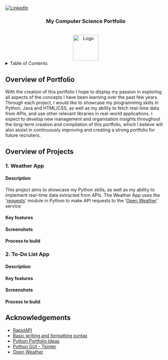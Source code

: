 <!-- Buttons -->
[![LinkedIn][linkedin-shield]][linkedin-url]

<!-- Title -->
<h3 align="center">My Computer Science Portfolio</h3>
<br/>

<!-- Portfolio Logo -->
<div align="center">
  <a href="#My-Computer-Science-Portfolio">
    <img src="" alt="Logo" width="80" height="80">
  </a>
</div>

<!-- Table of Contents -->
<details>
  <summary>Table of Contents</summary>
  <ol>
    <li>
      <a href="#Overview-of-Portfolio">Overview of Portfolio</a>
    </li>
    <li>
      <a href="#Overview-of-Projects">Overview of Projects</a>
      <ul>
        <li><a href="#Weather-App">Weather App</a></li>
        <li><a href="#To-Do-List-App">To-Do List App</a></li>
      </ul>
    </li>
    <li><a href="#Acknowledgements">Acknowledgements</a></li>
  </ol>
</details>

## Overview of Portfolio
With the creation of this portfolio I hope to display my passion in exploring all aspects of the concepts I have been learning over the past few years. Through each project, I would like to showcase my programming skills in Python, Java and HTML/CSS, as well as my ability to fetch real-time data from APIs, and use other relevant libraries in real-world applications.
I expect to develop new management and organisation insights throughout the long-term creation and compilation of this portfolio, which I believe will also assist in continuously improving and creating a strong portfolio for future recruiters.

## Overview of Projects

### 1. Weather App
#### Description
This project aims to showcase my Python skills, as well as my ability to implement real-time data extracted from APIs. The Weather App uses the '[requests](https://pypi.org/project/requests/)' module in Python to make API requests to the '[Open Weather](https://rapidapi.com/worldapi/api/open-weather13/)' service
#### Key features
#### Screenshots
#### Process to build

### 2. To-Do List App
#### Description
#### Key features
#### Screenshots
#### Process to build

## Acknowledgements
- [RapidAPI](https://rapidapi.com/hub)
- [Basic writing and formatting syntax](https://docs.github.com/en/get-started/writing-on-github/getting-started-with-writing-and-formatting-on-github/basic-writing-and-formatting-syntax#links)
- [Python Portfolio Ideas](https://www.altcademy.com/blog/29-python-portfolio-ideas-to-showcase-your-skills/)
- [Python GUI - Tkinter](https://www.geeksforgeeks.org/python-gui-tkinter/)
- [Open Weather](https://rapidapi.com/worldapi/api/open-weather13/)

<!-- LINKS -->
[linkedin-shield]: https://img.shields.io/badge/-LinkedIn-black.svg?style=for-the-badge&logo=linkedin&colorB=555
[linkedin-url]: www.linkedin.com/in/kyra-dunning
